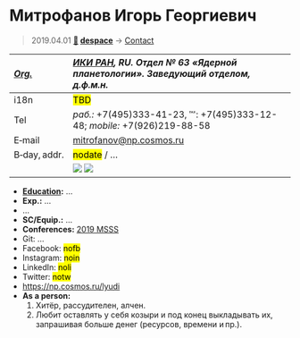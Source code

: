 # Митрофанов Игорь Георгиевич
> 2019.04.01 **[🚀](../index/index.md) [despace](index.md)** → [Contact](contact.md)

|*[Org.](contact.md)*|*[ИКИ РАН](zz_iki_ras.md), RU. Отдел № 63 «Ядерной планетологии». Заведующий отделом, д.ф.м.н.*|
|:--|:--|
|i18n|<mark>TBD</mark>|
|Tel|*раб.:* +7(495)333-41-23, ℻: +7(495)333-12-48; *mobile:* +7(926)219-88-58|
|E‑mail|mitrofanov@np.cosmos.ru|
|B‑day, addr.|<mark>nodate</mark> / …|
||![](f/contact/m/mitrofanov1_animated.gif) [![](f/contact/m/mitrofanov1_sign_thumb.jpg)](f/contact/m/mitrofanov1_sign.png)|

   - **[Education](edu.md):** …
   - **Exp.:** …
   - …
   - **SC/Equip.:** …
   - **Conferences:** [2019 MSSS](msss_10.md)
   - Git: …
   - Facebook: <mark>nofb</mark>
   - Instagram: <mark>noin</mark>
   - LinkedIn: <mark>noli</mark>
   - Twitter: <mark>notw</mark>
   - <https://np.cosmos.ru/lyudi>
   - **As a person:**
      1. Хитёр, рассудителен, алчен.
      1. Любит оставлять у себя козыри и под конец выкладывать их, запрашивая больше денег (ресурсов, времени и пр.).
